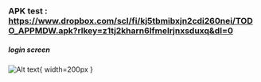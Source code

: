 

### APK test : https://www.dropbox.com/scl/fi/kj5tbmibxjn2cdi260nei/TODO_APPMDW.apk?rlkey=z1tj2kharn6lfmelrjnxsduxq&dl=0

##### login screen
![Alt text](https://res.cloudinary.com/dcuafrhwc/image/upload/v1707837207/p4cibelssihnkydvjfuh.jpg){ width=200px }

